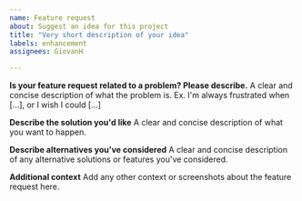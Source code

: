```yaml
---
name: Feature request
about: Suggest an idea for this project
title: "Very short description of your idea"
labels: enhancement
assignees: GiovanH

---
```


**Is your feature request related to a problem? Please describe.**
A clear and concise description of what the problem is. Ex. I'm always frustrated when [...], or I wish I could [...]

**Describe the solution you'd like**
A clear and concise description of what you want to happen.

**Describe alternatives you've considered**
A clear and concise description of any alternative solutions or features you've considered.

**Additional context**
Add any other context or screenshots about the feature request here.
